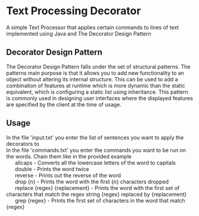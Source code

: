 # Text Processing Decorator
A simple Text Processor that applies certain commands to lines of text implemented using Java and The Decorator Design Pattern

## Decorator Design Pattern
The Decorator Design Pattern falls under the set of structural patterns. The patterns main purpose is that it allows you to add new functionality to an object without altering its internal structure. This can be used to add a combination of features at runtime which is more dynamic than the static equivalent, which is configuring a static list using inheritance. This pattern is commonly used in designing user interfaces where the displayed features are specified by the client at the time of usage. 

## Usage
In the file 'input.txt' you enter the list of sentences you want to apply the decorators to</br>
In the file 'commands.txt' you enter the commands you want to be run on the words. Chain them like in the provided example</br>
&nbsp;&nbsp;&nbsp;&nbsp;&nbsp;&nbsp;allcaps - Converts all the lowercase letters of the word to capitals</br>
&nbsp;&nbsp;&nbsp;&nbsp;&nbsp;&nbsp;double - Prints the word twice</br>
&nbsp;&nbsp;&nbsp;&nbsp;&nbsp;&nbsp;reverse - Prints out the reverse of the word</br>
&nbsp;&nbsp;&nbsp;&nbsp;&nbsp;&nbsp;drop {n} - Prints the word with the first {n} characters dropped</br>
&nbsp;&nbsp;&nbsp;&nbsp;&nbsp;&nbsp;replace {regex} {replacement} - Prints the word with the first set of characters that match the regex string {regex} replaced by {replacement}</br>
&nbsp;&nbsp;&nbsp;&nbsp;&nbsp;&nbsp;grep {regex} - Prints the first set of characters in the word that match {regex}</br>
